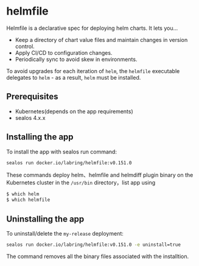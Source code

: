 # helmfile

Helmfile is a declarative spec for deploying helm charts. It lets you...

- Keep a directory of chart value files and maintain changes in version control.
- Apply CI/CD to configuration changes.
- Periodically sync to avoid skew in environments.

To avoid upgrades for each iteration of `helm`, the `helmfile` executable delegates to `helm` - as a result, `helm` must be installed.

## Prerequisites

- Kubernetes(depends on the app requirements)
- sealos 4.x.x

## Installing the app

To install the app with sealos run  command:

```bash
sealos run docker.io/labring/helmfile:v0.151.0
```

These commands deploy helm、helmfile and helmdiff plugin binary on the Kubernetes cluster in the `/usr/bin` directory，list app using

```bash
$ which helm
$ which helmfile
```

## Uninstalling the app

To uninstall/delete the `my-release` deployment:

```bash
sealos run docker.io/labring/helmfile:v0.151.0 -e uninstall=true
```

The command removes all the binary files associated with the installtion.
